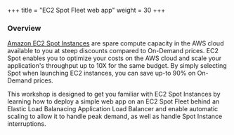 +++
title = "EC2 Spot Fleet web app"
weight = 30
+++

### Overview

[Amazon EC2 Spot Instances](https://aws.amazon.com/ec2/spot/) are spare compute 
capacity in the AWS cloud available to you at steep discounts compared to 
On-Demand prices. EC2 Spot enables you to optimize your costs on the AWS cloud 
and scale your application's throughput up to 10X for the same budget. By simply
selecting Spot when launching EC2 instances, you can save up-to 90% on On-Demand
prices.

This workshop is designed to get you familiar with EC2 Spot Instances by 
learning how to deploy a simple web app on an EC2 Spot Fleet behind an Elastic 
Load Balanacing Application Load Balancer and enable automatic scaling to allow 
it to handle peak demand, as well as handle Spot Instance interruptions.
